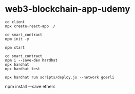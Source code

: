 # web3-blockchain-app-udemy

```
cd client
npx create-react-app ./
```



```
cd smart_contract
npm init -y
```


```
npm start
```


```
cd smart_contract
npm i --save-dev hardhat
npx hardhat
npx hardhat test
```

```
npx hardhat run scripts/deploy.js --network goerli
```

npm install --save ethers